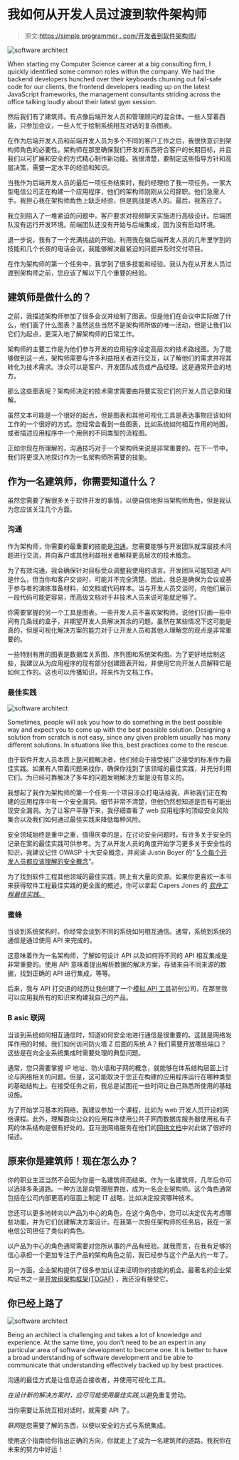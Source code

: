 # 我如何从开发人员过渡到软件架构师

> 原文:[https://simple programmer . com/开发者到软件架构师/](https://simpleprogrammer.com/developer-to-software-architect/)

![software architect](img/e9884df7a812a351ce46c0822c05fb14.png)

When starting my Computer Science career at a big consulting firm, I quickly identified some common roles within the company. We had the backend developers hunched over their keyboards churning out fail-safe code for our clients, the frontend developers reading up on the latest JavaScript frameworks, the management consultants striding across the office talking loudly about their latest gym session.

然后我们有了建筑师。有点像后端开发人员和管理顾问的混合体。一些人穿着西装，只参加会议，一些人忙于绘制系统相互对话的复杂图表。

在作为后端开发人员和前端开发人员为多个不同的客户工作之后，我很快意识到架构师角色的必要性。架构师在那里确保我们开发的东西符合客户的长期目标，并且我们以可扩展和安全的方式精心制作新功能。我很清楚，要制定这些指导方针和高层决策，需要一定水平的经验和知识。

当我作为后端开发人员的最后一项任务结束时，我的经理给了我一项任务。一家大型电信公司正在构建一个应用程序，他们的架构师刚刚从公司辞职。他们急需人手。我担心我在架构师角色上缺乏经验，但是挑战是诱人的。最后，我答应了。

我立刻陷入了一堆紧迫的问题中。客户要求对视频聊天实施进行高级设计。后端团队没有运行开发环境。前端团队还没有开始与后端集成，因为没有启动环境。

退一步说，我有了一个充满挑战的开始。利用我在做后端开发人员的几年里学到的技能和几个长夜的电话会议，我能够解决最紧迫的问题并及时交付项目。

在作为架构师的第一个任务中，我学到了很多技能和经验。我认为在从开发人员过渡到架构师之前，您应该了解以下几个重要的经验。

## 建筑师是做什么的？

之前，我描述架构师参加了很多会议并绘制了图表。但是他们在会议中实际做了什么，他们画了什么图表？虽然这些当然不是架构师所做的唯一活动，但是让我们以它们为起点，更深入地了解架构师的日常工作。

架构师的主要工作是为他们参与开发的应用程序设定高层次的技术路线图。为了能够做到这一点，架构师需要与许多利益相关者进行交互，以了解他们的需求并将其转化为技术需求。涉众可以是客户、开发团队成员或产品经理。这是通常开会的地方。

那么这些图表呢？架构师决定的技术需求需要由将要实现它们的开发人员记录和理解。

虽然文本可能是一个很好的起点，但是图表和其他可视化工具是表达事物应该如何工作的一个很好的方式。您经常会看到一些图表，比如系统如何相互作用的地图，或者描述应用程序中一个用例的不同类型的流程图。

正如你现在所理解的，沟通技巧对于一个架构师来说是非常重要的。在下一节中，我们将更深入地探讨作为一名架构师所需要的技能。

## 作为一名建筑师，你需要知道什么？

虽然您需要了解很多关于软件开发的事情，以便自信地担当架构师角色，但是我认为您应该关注几个方面。

### 沟通

作为架构师，你需要的最重要的技能是[沟通](https://simpleprogrammer.com/effective-communication-agile-teams/)。您需要能够与开发团队就深层技术问题进行交流，并向客户或其他利益相关者解释更高层次的技术概念。

为了有效沟通，我会确保针对目标受众调整我使用的语言。开发团队可能知道 API 是什么，但当你和客户交谈时，可能并不完全清楚。因此，我总是确保为会议或基于参与者的演练准备材料，如文档或代码样本。当与开发人员交谈时，向他们展示一段代码可能更容易，而高级文档对于非技术人员来说可能就足够了。

你需要掌握的另一个工具是图表。一些开发人员不喜欢架构师，说他们只画一些中间有几条线的盒子，并期望开发人员解决其余的问题。虽然在某些情况下这可能是真的，但是可视化解决方案的能力对于让开发人员和其他人理解您的观点是非常重要的。

一些特别有用的图表是数据库关系图、序列图和系统架构图。为了更好地绘制这些，我建议从为应用程序的现有部分创建图表开始，并使用它向开发人员解释它是如何工作的。这也可以传播知识，将来作为文档工作。

### 最佳实践

![software architect](img/34ed2f11f21aea30ec27d49a19b1c391.png)

Sometimes, people will ask you how to do something in the best possible way and expect you to come up with the best possible solution. Designing a solution from scratch is not easy, since any given problem usually has many different solutions. In situations like this, best practices come to the rescue.

由于软件开发人员本质上是问题解决者，他们倾向于接受被广泛接受的标准作为最佳实践。如果有人带着问题来找你，确保你找到了该领域的最佳实践，并充分利用它们。为已经可靠解决了多年的问题发明解决方案是没有意义的。

我想起了我作为架构师的第一个任务:一个项目涉众打电话给我，声称我们正在构建的应用程序中有一个安全漏洞。细节非常不清楚，但他仍然想知道是否有可能出现安全漏洞。为了让客户平静下来，我仔细查看了 web 应用程序的顶级安全风险集合以及我们如何通过最佳实践来降低每种风险。

安全领域始终是重中之重，值得庆幸的是，在讨论安全问题时，有许多关于安全的记录在案的最佳实践可供参考。为了从开发人员的角度开始学习更多关于安全性的知识，我建议记住 OWASP 十大安全概念，并阅读 Justin Boyer 的“ [5 个每个开发人员都应该理解的安全概念](https://simpleprogrammer.com/5-security-concepts/)”。

为了找到软件工程其他领域的最佳实践，网上有大量的资源。如果你更喜欢一本书来获得软件工程最佳实践的更全面的概述，你可以拿起 Capers Jones 的 [*软件工程最佳实践*。](http://www.amazon.com/exec/obidos/ASIN/007162161X/makithecompsi-20)

### 蜜蜂

当谈到系统架构时，你经常会谈到不同的系统如何相互通信。通常，系统到系统的通信是通过使用 API 来完成的。

这意味着作为一名架构师，了解如何设计 API 以及如何将不同的 API 相互集成是非常重要的。使用 API 意味着提出解析数据的解决方案，存储来自不同来源的数据，找到正确的 API 进行集成，等等。

后来，我与 API 打交道的经历让我创建了一个[模拟 API 工具](https://mocki.io)初创公司，在那里我可以应用我所有的知识来构建我自己的产品。

### **B** asic 联网

当谈到系统如何相互通信时，知道如何安全地进行通信是很重要的。这就是网络发挥作用的时候。我们如何访问防火墙 Z 后面的系统 A？我们需要开放哪些端口？这些是在向企业系统集成时需要处理的典型问题。

通常，您只需要掌握 IP 地址、防火墙和子网的概念，就能够在体系结构层面上讨论与网络相关的问题。但是，这可能取决于您正在构建的应用程序运行在哪种类型的基础结构上。在接受任务之前，我总是试图花一些时间让自己熟悉所使用的基础设施。

为了开始学习基本的网络，我建议参加一个课程，比如为 web 开发人员开设的网络课程。此外，理解面向公众的应用程序使用公共子网而数据库服务器使用私有子网的体系结构是很有好处的。亚马逊网络服务在他们的[网络文档](https://docs.aws.amazon.com/vpc/latest/userguide/VPC_Scenario2.html)中对此做了很好的描述。

## 原来你是建筑师！现在怎么办？

你的职业生涯当然不会因为你是一名建筑师而结束。作为一名建筑师，几年后你可以选择多条道路。一种方法是向管理层靠拢，成为一名企业架构师。这个角色通常包括在公司内部更高的层面上制定 IT 战略，比如决定投资哪种技术。

您还可以更多地转向以产品为中心的角色，在这个角色中，您可以决定优先考虑哪些功能，并为它们创建解决方案设计。在我第一次担任架构师的任务后，我在一家电信公司担任了类似的角色。

以产品为中心的角色通常需要对您所从事的产品有经验。就我而言，在我有足够的信心承担一个更加专注于产品的架构角色之前，我已经参与这个产品大约一年了。

另一方面，企业架构提供了很多参加认证来证明你的技能的机会。最著名的企业架构证书之一是[开放组架构框架(TOGAF)](http://www.amazon.com/exec/obidos/ASIN/9401802831/makithecompsi-20) ，我还没有接受它。

## 你已经上路了

![software architect](img/2fd8b6d00750fa0e949529284086927e.png)

Being an architect is challenging and takes a lot of knowledge and experience. At the same time, you don’t need to be an expert in any particular area of software development to become one. It is better to have a broad understanding of software development and be able to communicate that understanding effectively backed up by best practices.

沟通的最佳方式是让信息适合接收者，并使用可视化工具。

*在设计新的解决方案时，应尽可能使用最佳实践*,以避免重复劳动。

当你需要让系统互相对话时，就需要 API 了。

*联网*是您需要了解的东西，以便以安全的方式与系统集成。

使用这个指南给你指出正确的方向，你就走上了成为一名建筑师的道路。我祝你在未来的努力中好运！